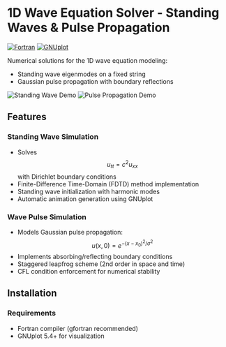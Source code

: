 # 1D Wave Equation Solver - Standing Waves & Pulse Propagation

[![Fortran](https://img.shields.io/badge/Fortran-2018-%23734F96?logo=fortran)](https://fortran-lang.org)
[![GNUplot](https://img.shields.io/badge/GNUplot-5.4-%23F0A33F)](http://www.gnuplot.info/)

Numerical solutions for the 1D wave equation modeling:
- Standing wave eigenmodes on a fixed string
- Gaussian pulse propagation with boundary reflections

![Standing Wave Demo](docs/standing_wave.gif) ![Pulse Propagation Demo](docs/wave_pulse.gif)

## Features

### Standing Wave Simulation
- Solves $$ u_{tt} = c^2u_{xx} $$ with Dirichlet boundary conditions
- Finite-Difference Time-Domain (FDTD) method implementation
- Standing wave initialization with harmonic modes
- Automatic animation generation using GNUplot

### Wave Pulse Simulation
- Models Gaussian pulse propagation: $$ u(x,0) = e^{-(x-x_0)^2/\sigma^2} $$
- Implements absorbing/reflecting boundary conditions
- Staggered leapfrog scheme (2nd order in space and time)
- CFL condition enforcement for numerical stability

## Installation

### Requirements
- Fortran compiler (gfortran recommended)
- GNUplot 5.4+ for visualization

